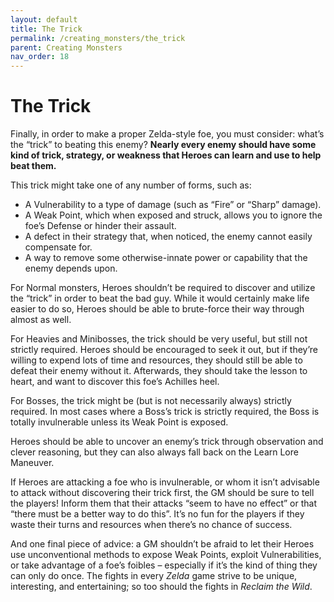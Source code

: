 ```yaml
---
layout: default
title: The Trick
permalink: /creating_monsters/the_trick
parent: Creating Monsters
nav_order: 18
---
```


# The Trick

Finally, in order to make a proper Zelda-style foe, you must consider: what’s the “trick” to beating this enemy? **Nearly every enemy should have some kind of trick, strategy, or weakness that Heroes can learn and use to help beat them.**

This trick might take one of any number of forms, such as:
- A Vulnerability to a type of damage (such as “Fire” or “Sharp” damage).
- A Weak Point, which when exposed and struck, allows you to ignore the foe’s Defense or hinder their assault.
- A defect in their strategy that, when noticed, the enemy cannot easily compensate for.
- A way to remove some otherwise-innate power or capability that the enemy depends upon.

For Normal monsters, Heroes shouldn’t be required to discover and utilize the “trick” in order to beat the bad guy. While it would certainly make life easier to do so, Heroes should be able to brute-force their way through almost as well.

For Heavies and Minibosses, the trick should be very useful, but still not strictly required. Heroes should be encouraged to seek it out, but if they’re willing to expend lots of time and resources, they should still be able to defeat their enemy without it. Afterwards, they should take the lesson to heart, and want to discover this foe’s Achilles heel.

For Bosses, the trick might be (but is not necessarily always) strictly required. In most cases where a Boss’s trick is strictly required, the Boss is totally invulnerable unless its Weak Point is exposed. 

Heroes should be able to uncover an enemy’s trick through observation and clever reasoning, but they can also always fall back on the Learn Lore Maneuver.

If Heroes are attacking a foe who is invulnerable, or whom it isn’t advisable to attack without discovering their trick first, the GM should be sure to tell the players! Inform them that their attacks “seem to have no effect” or that “there must be a better way to do this”. It’s no fun for the players if they waste their turns and resources when there’s no chance of success.

And one final piece of advice: a GM shouldn’t be afraid to let their Heroes use unconventional methods to expose Weak Points, exploit Vulnerabilities, or take advantage of a foe’s foibles – especially if it’s the kind of thing they can only do once. The fights in every *Zelda* game strive to be unique, interesting, and entertaining; so too should the fights in *Reclaim the Wild*.

